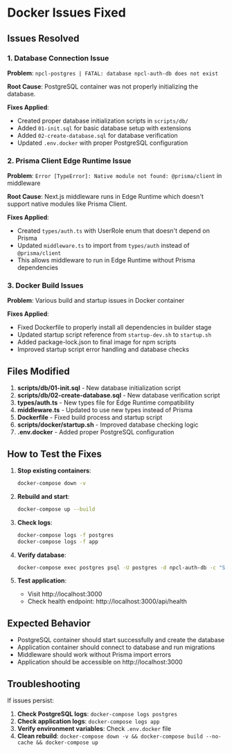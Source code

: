 # Docker Issues Fixed

## Issues Resolved

### 1. Database Connection Issue
**Problem**: `npcl-postgres | FATAL: database npcl-auth-db does not exist`

**Root Cause**: PostgreSQL container was not properly initializing the database.

**Fixes Applied**:
- Created proper database initialization scripts in `scripts/db/`
- Added `01-init.sql` for basic database setup with extensions
- Added `02-create-database.sql` for database verification
- Updated `.env.docker` with proper PostgreSQL configuration

### 2. Prisma Client Edge Runtime Issue
**Problem**: `Error [TypeError]: Native module not found: @prisma/client` in middleware

**Root Cause**: Next.js middleware runs in Edge Runtime which doesn't support native modules like Prisma Client.

**Fixes Applied**:
- Created `types/auth.ts` with UserRole enum that doesn't depend on Prisma
- Updated `middleware.ts` to import from `types/auth` instead of `@prisma/client`
- This allows middleware to run in Edge Runtime without Prisma dependencies

### 3. Docker Build Issues
**Problem**: Various build and startup issues in Docker container

**Fixes Applied**:
- Fixed Dockerfile to properly install all dependencies in builder stage
- Updated startup script reference from `startup-dev.sh` to `startup.sh`
- Added package-lock.json to final image for npm scripts
- Improved startup script error handling and database checks

## Files Modified

1. **scripts/db/01-init.sql** - New database initialization script
2. **scripts/db/02-create-database.sql** - New database verification script
3. **types/auth.ts** - New types file for Edge Runtime compatibility
4. **middleware.ts** - Updated to use new types instead of Prisma
5. **Dockerfile** - Fixed build process and startup script
6. **scripts/docker/startup.sh** - Improved database checking logic
7. **.env.docker** - Added proper PostgreSQL configuration

## How to Test the Fixes

1. **Stop existing containers**:
   ```bash
   docker-compose down -v
   ```

2. **Rebuild and start**:
   ```bash
   docker-compose up --build
   ```

3. **Check logs**:
   ```bash
   docker-compose logs -f postgres
   docker-compose logs -f app
   ```

4. **Verify database**:
   ```bash
   docker-compose exec postgres psql -U postgres -d npcl-auth-db -c "SELECT health_check();"
   ```

5. **Test application**:
   - Visit http://localhost:3000
   - Check health endpoint: http://localhost:3000/api/health

## Expected Behavior

- PostgreSQL container should start successfully and create the database
- Application container should connect to database and run migrations
- Middleware should work without Prisma import errors
- Application should be accessible on http://localhost:3000

## Troubleshooting

If issues persist:

1. **Check PostgreSQL logs**: `docker-compose logs postgres`
2. **Check application logs**: `docker-compose logs app`
3. **Verify environment variables**: Check `.env.docker` file
4. **Clean rebuild**: `docker-compose down -v && docker-compose build --no-cache && docker-compose up`